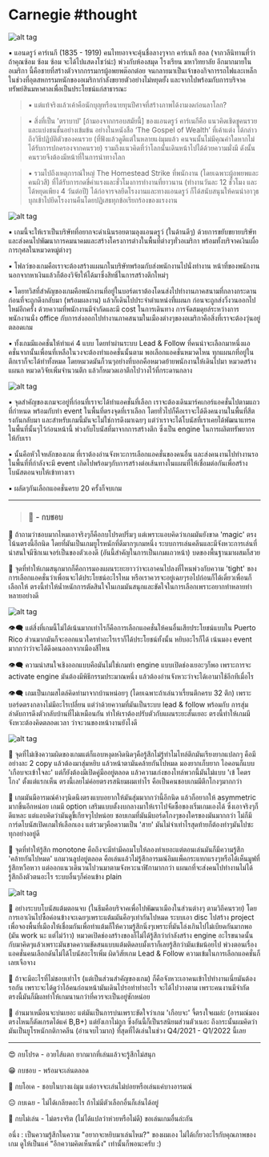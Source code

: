 # Carnegie  #thought

![alt tag](https://github.com/SisadaR/BoardNBon/blob/main/images/carnegie/P1122660.jpg?raw=true)

▪️ แอนดรูว์ คาร์เนกี (1835 - 1919) คนไทยอาจจะคุ้นชื่อลางๆจาก คาร์เนกี ฮอล (จากวลีนิทานที่ว่าถ้าคุณซ้อม ซ้อม ซ้อม จะได้ไปแสดงโชว์น่ะ) พ่วงกับห้องสมุด โรงเรียน มหาวิทยาลัย อีกมากมายในอเมริกา นี้คือชายที่สร้างตัวจากกรรมกรผู้อพยพต๊อกต๋อย จนกลายมาเป็นเจ้าของกิจการรถไฟและเหล็กในช่วงที่อุตสหกรรมหนักของอเมริกากำลังขยายตัวอย่างไม่หยุดยั้ง และจากไปพร้อมกับการบริจาคทรัพย์สินมหาศาลเพื่อเป็นประโยชน์แก่สาธารณะ

> ▪️ แต่แท้จริงแล้วเค้าคือนักบุญหรือนายทุนปีศาจที่สร้างภาพได้งามงดก่อนลาโลก? 

> ▪️ สิ่งที่เป็น 'ตราบาป' [ถ้ามองจากกรอบสมัยนี้] ของแอนดรูว์ คาร์เนกีคือ แนวคิดเชิดชูคนรวยและแบ่งชนชั้นอย่างเข้มข้น อย่างในหนังสือ ‘The Gospel of Wealth’ ที่เค้าแต่ง ได้กล่าวถึงวิธีปฏิบัติตัวของคนรวย (ที่ฟังแล้วดูดีแต่ในหลายแง่มุมแล้ว คนจนนั้นไม่มีคุณค่าใดหากไม่ได้รับการปกครองจากคนรวย) รวมถึงแนวคิดที่ว่าโลกนั้นเดินหน้าไปได้ด้วยความมั่งมี ดังนั้นคนรวยจึงต้องมีหน้าที่ในการนำทางโลก

> ▪️ รวมไปถึงเหตุการณ์ใหญ่ The Homestead Strike ที่พนักงาน (โดยเฉพาะผู้อพยพและคนผิวสี) ที่ได้รับการกดขี่ค่าแรงและชั่วโมงการทำงานที่ยาวนาน (ทำงานวันละ 12 ชั่วโมง และได้หยุดเพียง 4 วันต่อปี) ได้ก่อจารจลยึดโรงงานและทางแอนดรูว์ ก็ได้สนับสนุนให้คนนำอาวุธบุกเข้าไปยึดโรงงานคืนโดยปฏิเสธทุกข้อเรียกร้องของแรงงาน

![alt tag](https://github.com/SisadaR/BoardNBon/blob/main/images/carnegie/P1122647.jpg?raw=true)

▪️ เกมนี้จะให้เราเป็นบริษัทที่อยากจะดำเนินรอยตามลุงแอนดรูว์ (ในด้านดีๆ) ด้วยการขยับขยายบริษัทและส่งคนไปพัฒนาการคมนาคมและสร้างโครงการต่างในพื้นที่ต่างๆทั่วอเมริกา พร้อมทั้งบริจาคเงินเผื่อการกุศลในหมวดหมู่ต่างๆ

▪️ โฟลว์ของเกมคือเราจะต้องสร้างแผนกในบริษัทพร้อมกับส่งพนักงานไปนั่งทำงาน หน้าที่ของพนักงานนอกจากหาเงินแล้วก็ต้องวิจัยให้ได้มาซึ่งสิทธิ์ในการสร้างตึกใหม่ๆ 

▪️ โดยทวิสที่สำคัญของเกมคือพนักงานที่อยู่ในบอร์ดเราต้องโดนส่งไปทำงานภาคสนามที่กลางกระดาน ก่อนที่จะถูกดึงกลับมา (พร้อมผลงาน) แล้วก็เดินไปประจำตำแหน่งที่แผนก ก่อนจะถูกส่งวิ่งวนออกไปใหม่อีกครั้ง ด้วยความที่พนักงานมีจำกัดและมี cost ในการเดินทาง การจัดสมดุยล์ระหว่างการพนักงานนั่ง office กับการส่งออกไปทำงานภาคสนามในเมืองต่างๆของอเมริกาคือสิ่งที่เราจะต้องวุ่นอยู่ตลอดเกม

▪️ ทั้งเกมมีแอคชั่นให้ทำแค่ 4 แบบ โดยทำผ่านระบบ Lead & Follow ที่คนนำจะเลือกมาหนึ่งแอคชั่นจากนั้นเพื่อนที่เหลือในวงจะต้องทำแอคชั่นนั้นตาม พอเลือกแอคชั่นหมวดไหน ทุกแผนกที่อยู่ในตึกเราก็จะได้ทำทั้งหมด โดยหมวดมันก็วนๆอย่างที่บอกคือหมวดย้ายพนักงานให้เดินไปมา หมวดสร้างแผนก หมวดวิจัยเพิ่มจำนวนตึก แล้วก็หมวดเอาตึกไปวางไว้ที่กระดานกลาง 

![alt tag](https://github.com/SisadaR/BoardNBon/blob/main/images/carnegie/P1122629.jpg?raw=true)

▪️ จุดสำคัญของเกมจะอยู่ที่ก่อนที่เราจะได้ทำแอคชั่นที่เลือก เราจะต้องเดินมาร์คเกอร์แอคชั่นไปตามแถวที่กำหนด พร้อมกับทำ event ในพื้นที่ตรงจุดที่เราเลือก โดยทั่วไปก็คือเราจะได้ดึงคนงานในพื้นที่สีตรงกันกลับมา และสำหรับเกมนี้มันจะไม่ใช่การดึงมาเฉยๆ แต่ว่าเราจะได้โบนัสที่เราเคยได้พัฒนาแทรคในพื้นที่นั้นๆไว้ก่อนหน้านี้ พ่วงกับโบนัสที่มาจากการสร้างตึก ซึ่งเป็น engine ในการผลิตทรัพยากรให้กับเรา

▪️ นั้นคือหัวใจหลักของเกม ที่เราต้องอ่านจังหวะการเลือกแอคชั่นของคนอื่น และส่งคนงานไปทำงานรอในพื้นที่ที่กำลังจะมี event เกิดไปพร้อมๆกับการสร้างต่อเส้นทางในแผนที่ให้เชื่อมต่อกันเพื่อสร้างโบนัสตอนจบให้เข้าทางเรา

▪️ ผลัดๆกันเลือกแอคชั่นครบ 20 ครั้งก็จบเกม

---
> ### 🐸 - กบชอบ

🔹 ถ้าถามว่าชอบมากไหมเอาจริงๆก็คือกบโปรดปริ่มๆ แต่เพราะแอบคิดว่าเกมมันยังขาด 'magic' ตรงโน้นตรงนี้อีกนิด โดยที่มันเป็นเกมยูโรหนักที่ดีมากๆเกมหนึ่ง ระบบการเล่นคลีนและมีจังหวะการเล่นที่น่าสนใจมีซิกเนเจอร์เป็นของตัวเองดี (อันนี้สำคัญในการเป็นเกมแถวหน้า) บดของพื้นฐานมาผสมก็สวย

🔹 จุดที่ทำให้เกมสนุกมากก็คือการมองแผนระยะยาวว่าจะเอาคนไปลงที่ไหนพ่วงกับความ 'tight' ของการเลือกแอคชั่นว่าเพื่อนจะได้ประโยชน์อะไรไหม หรือเราควรจะอยู่เฉยๆรอไปก่อนก็ได้เดี๋ยวเพื่อนก็เลือกให้ ตรงนี้ทำให้น้ำหนักการตัดสินใจในเกมมันสนุกและขัดใจในการเลือกเพราะอยากทำหลายท่าหลายอย่างดี 

![alt tag](https://github.com/SisadaR/BoardNBon/blob/main/images/carnegie/P1122641.jpg?raw=true)

👁‍🗨 แต่สิ่งที่เกมนี้ไม่ได้เน้นมากเท่าไรก็คือการเลือกแอคชั่นให้คนอื่นเสียประโยชน์แบบใน Puerto Rico ส่วนมากมันก็จะออกแนวใครทำอะไรเราก็ได้ประโยชน์ทั้งนั้น หยิบอะไรก็ได้ เน้นมอง event มากกว่าว่าจะได้ดึงคนออกจากเมืองสีไหน

👁‍🗨 ความน่าสนใจเชิงออกแบบคือมันไม่ใช่เกมทำ engine แบบเปิดช่องเยอะๆก็พอ เพราะการจะ activate engine มันต้องมีพิธีกรรมประมาณหนึ่ง แล้วต้องอ่านจังหวะว่าจะได้เอามาใช้อีกทีเมื่อไร

👁‍🗨 เกมเป็นเกมสไตล์คิดท่ามาจากบ้านหน่อยๆ (โดยเฉพาะถ้าเล่นวาเรี้ยนตึกครบ 32 ตึก) เพราะบอร์ดตรงกลางไม่มีอะไรเปลี่ยน แต่ว่าด้วยความที่มันเป็นระบบ lead & follow พร้อมกับ การสุ่มลำดับการดึงตัวกลับบ้านที่ไม่เหมือนกัน ทำให้เราต้องปรับตัวกับแผนระยะสั้นเยอะ ตรงนี้ทำให้เกมมีจังหวะต้องคิดตลอดเวลา ว่าจะวนของหน้างานยังไงดี

![alt tag](https://github.com/SisadaR/BoardNBon/blob/main/images/carnegie/P1122651.jpg?raw=true)

🔸 จุดที่ไม่เชิงความผิดของเกมแต่ก็แอบหงุดหงิดนิดๆคือรู้สึกไม่รู้ทำไมไทล์ตึกมันเรียงยากแปลกๆ คือมีอย่างละ 2 copy แล้วต้องมาสุ่มหยิบ แล้วหน้าตามันคล้ายกันไปหมด มองยากเก็บยาก ไอคอนก็แบบ 'เกือบจะเข้าใจละ' แต่ก็ยังต้องมีเปิดคู่มืออยู่ตลอด แล้วความเก่งของไทล์พวกนี้มันไม่แบบ 'เข้ โคตรโกง' ตั้งแต่แรกเห็น ตรงนี้เลยไม่ค่อยตรงรสนิยมผมเท่าไร คือเป็นคนชอบเกมมีตึกโกงๆมากกว่า

🔸 เกมมันมีอารมณ์ค้างๆนิดนึงตรงแบบอยากให้มันสุ่มมากกว่านี้อีกนิด แล้วก็อยากให้ asymmetric มากขึ้นอีกหน่อย เกมมี option เสริมแบบตั้งงบกลางมาให้เราไปจัดซื้อของเริ่มเกมเองได้ ซึ่งเอาจริงๆก็ดีแหละ แต่แอบคิดว่ามันดูขี้เกียจๆไปหน่อย ชอบเกมที่มันมีบอร์ดโกงๆของใครของมันมากกว่า ไม่ก็มีการ์ดโบนัสเปิดเกมให้เลือกเอง แต่รวมๆคือความเป็น 'สาย' มันไม่จ๋าเท่าไรสุดท้ายก็ต้องทำๆมันไปซะทุกอย่างอยู่ดี

🔸 จุดที่ทำให้รู้สึก monotone คือถึงจะมีท่ามีคอมโบให้ลองทำเยอะแต่ตอนเล่นมันก็มีความรู้สึก 'คล้ายกันไปหมด'  แถมวนลูปอยู่ตลอด คือเล่นแล้วไม่รู้สึกอารมณ์อิมแพ็คกระแทกแรงๆหรือได้เห็นมูฟที่รู้สึกหวือหวา แต่ออกแนวเดินวนไปวนมาตามจังหวะนาฬิกามากกว่า แผนกที่จะส่งคนไปทำงานไม่ได้รู้สึกถึงตัวตนอะไร ระบบอื่นๆก็ค่อนข้าง plain 

![alt tag](https://github.com/SisadaR/BoardNBon/blob/main/images/carnegie/P1122636.jpg?raw=true)

🔸 อย่างระบบโบนัสแต้มตอนจบ (ในธีมคือบริจาคเพื่อไปพัฒนาเมืองในส่วนต่างๆ ตามวิถีคนรวย) โดยการเอาเงินไปซื้อค่อนข้างจะเฉยๆเพราะแต้มมันคือๆเท่ากันไปหมด ระบบเอา disc ไปสร้าง project เพื่อจองพื้นที่เมืองให้เชื่อมกันเพื่อทำแต้มก็ให้ความรู้สึกนิ่งๆเพราะที่มันโล่งเกินไปไม่เบียดกันมากพอ (มัน work นะ แต่ไม่ว้าว) หมวดเปิดช่องสร้างของก็ไม่ได้รู้สึกว่ากำลังสร้าง engine อะไรขนาดนั้น กับมาคิดๆแล้วเพราะมันขาดความขัดสนแบบแต้มติดลบมั้งเราก็เลยรู้สึกว่ามันเข้มน้อยไป พ่วงตอนเรื่องแอคชั่นคนเลือกดันไม่ได้โบนัสอะไรเพิ่ม ผิดวิสัยเกม Lead & Follow ความเข้มในการเลือกแอคชั่นก็เลยเจือจาง

🔸 ถ้าจะมีอะไรที่ไม่ชอบเท่าไร (แต่เป็นส่วนสำคัญของเกม) ก็คือจังหวะเอาคนเข้าไปทำงานเนี่ยมันต้องรอกัน เพราะจะได้ดูว่าไอ้คนก่อนหน้ามันเดินไปรอทำท่าอะไร จะได้ไปวางตาม เพราะคนงานมีจำกัด ตรงนี้มันก็มีผลทำให้เกมนานกว่าที่ควรจะเป็นอยู่ซักหน่อย

💬 อ่านมาเหมือนจะบ่นเยอะ แต่มันเป็นการบ่นเพราะขัดใจว่าเกม 'เกือบจะ' จี้ตรงใจผมล่ะ (อารมณ์มองตรงไหนก็ตัดเกรดได้แค่ B,B+) แต่ยังเกาไม่ถูก ซึ่งอันนี้ก็เป็นรสนิยมส่วนตัวเนอะ ถึงกระนั้นผมคิดว่ามันเป็นยูโรหนักกติกาคลีน (อ่านจบไวมาก) ที่สุดที่ได้เล่นในช่วง Q4/2021 - Q1/2022 นี้เลย 

---

😍 กบโปรด - อวยไส้แตก ยากมากที่เล่นแล้วจะรู้สึกไม่สนุก

😁 กบชอบ - พร้อมจะเล่นตลอด

🙂 กบโอเค - ชอบในบางแง่มุม แต่อาจจะเล่นไม่บ่อยหรือเล่นแค่บางอารมณ์

😐 กบเฉย - ไม่ได้เกลียดอะไร ถ้าไม่มีตัวเลือกอื่นก็เล่นได้อยู่

🖕 กบไม่เล่น - ไม่ตรงจริต (ไม่ได้แปลว่าห่วยหรือไม่ดี) ขอเล่นเกมอื่นล่ะกัน

อนึ่ง : เป็นความรู้สึกในความ "อยากจะหยิบมาเล่นไหม?" ของผมเอง ไม่ได้เกี่ยวอะไรกับคุณภาพของเกม ดูให้เป็นแค่ "อีกความคิดเห็นหนึ่ง" เท่านั้นก็พอนะครับ :)
